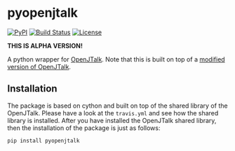 # pyopenjtalk

[![PyPI](https://img.shields.io/pypi/v/pyopenjtalk.svg)](https://pypi.python.org/pypi/pyopenjtalk)
[![Build Status](https://travis-ci.org/r9y9/pyopenjtalk.svg?branch=master)](https://travis-ci.org/r9y9/pyopenjtalk)
[![License](http://img.shields.io/badge/license-MIT-brightgreen.svg?style=flat)](LICENSE.md)

**THIS IS ALPHA VERSION!**

A python wrapper for [OpenJTalk](http://open-jtalk.sp.nitech.ac.jp/). Note that this is built on top of a [modified version of OpenJTalk](https://github.com/r9y9/open_jtalk).

## Installation

The package is based on cython and built on top of the shared library of the OpenJTalk. Please have a look at the `travis.yml` and see how the shared library is installed. After you have installed the OpenJTalk shared library, then the installation of the package is just as follows:

```
pip install pyopenjtalk
```
